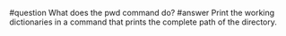 #question
What does the pwd command do?
#answer
Print the working dictionaries in a command that prints the complete path of the directory.
